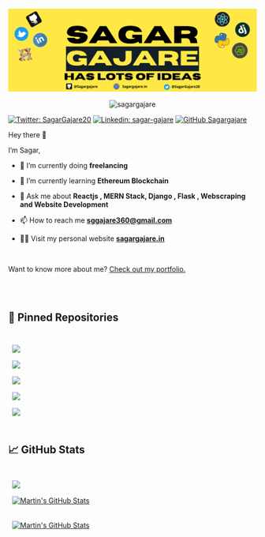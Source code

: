 [![Sagar's GitHub Banner](./assets/GitHubHeader.png)](https://sagargajare.in)

<p align="center"> <img src="https://komarev.com/ghpvc/?username=sagargajare&label=Profile%20views&color=0e75b6&style=flat" alt="sagargajare" /> </p>


[![Twitter: SagarGajare20](https://img.shields.io/twitter/follow/SagarGajare20?style=social)](https://twitter.com/SagarGajare20)
[![Linkedin: sagar-gajare](https://img.shields.io/badge/-Sagargajare-blue?style=flat-square&logo=Linkedin&logoColor=white&link=https://www.linkedin.com/in/sagar-gajare/)](https://www.linkedin.com/in/sagar-gajare/)
[![GitHub Sagargajare](https://img.shields.io/github/followers/Sagargajare?label=follow&style=social)](https://github.com/Sagargajare)

Hey there 👋

I’m Sagar,


- 🔭 I’m currently doing **freelancing**

- 🌱 I’m currently learning **Ethereum Blockchain**

- 💬 Ask me about **Reactjs , MERN Stack, Django , Flask , Webscraping and Website Development**

- 📫 How to reach me **sggajare360@gmail.com**

- 👨‍💻 Visit my personal website [**sagargajare.in**](http://sagargajare.in/ "Portfolio")

<br>

Want to know more about me? [Check out my portfolio.](https://sagargajare.in/)


<br>

<!-- BLOG-POST-LIST:START -->


<br>

## 📌 Pinned Repositories

<br>

<a href="https://github.com/saifabusaleh/clipboard-history-extension">
  <img align="center" style="margin:0.5rem" src="https://github-readme-stats.vercel.app/api/pin/?username=saifabusaleh&repo=clipboard-history-extension&title_color=ffffff&text_color=c9cacc&icon_color=4AB197&bg_color=1A2B34" />
</a>

<br>

<a href="https://github.com/Sagargajare/myportfolio">
  <img align="center" style="margin:0.5rem" src="https://github-readme-stats.vercel.app/api/pin/?username=Sagargajare&repo=myportfolio&title_color=ffffff&text_color=c9cacc&icon_color=4AB197&bg_color=1A2B34" />
</a>

<br>

<a href="https://github.com/Sagargajare/HINGLISH-ANUVAAD">
  <img align="center" style="margin:0.5rem" src="https://github-readme-stats.vercel.app/api/pin/?username=Sagargajare&repo=HINGLISH-ANUVAAD&title_color=ffffff&text_color=c9cacc&icon_color=4AB197&bg_color=1A2B34" />
</a>

<br>

<a href="https://github.com/Sagargajare/certificate-generator-dbms">
  <img align="center" style="margin:0.5rem" src="https://github-readme-stats.vercel.app/api/pin/?username=Sagargajare&repo=certificate-generator-dbms&title_color=ffffff&text_color=c9cacc&icon_color=4AB197&bg_color=1A2B34" />
</a>

<br>
<a href="https://github.com/Sagargajare/sanchit">
  <img align="center" style="margin:0.5rem" src="https://github-readme-stats.vercel.app/api/pin/?username=Sagargajare&repo=sanchit&title_color=ffffff&text_color=c9cacc&icon_color=4AB197&bg_color=1A2B34" />
</a>
<br>
<br>

## &#x1f4c8; GitHub Stats

<br>

<a href="https://github.com/sagargajare">
  <img align="center" style="margin:0.5rem" src="https://github-readme-stats.vercel.app/api/top-langs/?username=sagargajare&hide=html,css&title_color=ffffff&text_color=c9cacc&icon_color=4AB197&bg_color=1A2B34" />
</a>

<br>

<a href="https://github.com/sagargajare">
  <img align="center" style="margin:0.5rem" src="https://github-readme-stats.vercel.app/api?username=sagargajare&show_icons=true&line_height=27&count_private=true&title_color=ffffff&text_color=c9cacc&icon_color=4AB097&bg_color=1A2B34" alt="Martin's GitHub Stats" />
</a>

<br>
<br>
<a href="https://github.com/sagargajare">
  <img align="center" style="margin:0.5rem" src="https://github-readme-streak-stats.herokuapp.com/?user=sagargajare" alt="Martin's GitHub Stats" />
</a>

